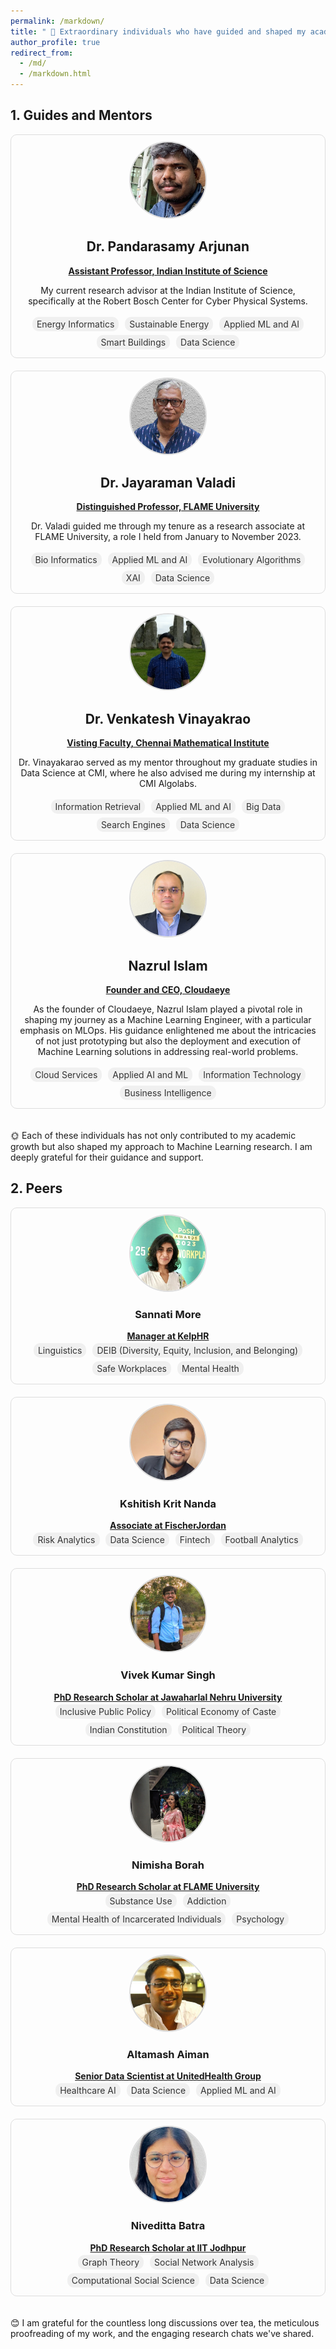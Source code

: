 ```yaml
---
permalink: /markdown/
title: " 🌟 Extraordinary individuals who have guided and shaped my academic and professional journey 🌟"
author_profile: true
redirect_from: 
  - /md/
  - /markdown.html
---
```



## 1. Guides and Mentors


<style>
.mentors-grid, .peers-grid {
    display: grid;
    grid-template-columns: repeat(auto-fill, minmax(500px, 1fr)); /* 2 columns with min-width of 500px */
    grid-gap: 20px;
    max-width: 1200px;
    margin: auto;
    overflow-x: auto; /* Horizontal scroll */
    padding-bottom: 20px; /* Space at the bottom */
}

.mentor-profile, .peer-profile {
    text-align: center;
    padding: 10px;
    border: 1px solid #ddd;
    border-radius: 10px;
}

.mentor-profile img, .peer-profile img {
    border-radius: 50%;
    width: 120px;
    height: 120px;
    object-fit: cover;
    border: 2px solid #ddd;
}

/* Adjustments to the research-interest class as needed */
.research-interest {
    display: inline-block;
    padding: 3px 7px;
    margin: 3px;
    border-radius: 10px;
    background-color: #f0f0f0;
    color: #333;
    text-decoration: none;
    cursor: pointer;
}
    
</style>



<script>
    function filterByTag(tagName) {
        console.log("Filtering by tag: " + tagName);
        // Implement sorting logic here
    }
</script>

<div class="mentors-grid">
    <div class="mentor-profile">
        <img src="/images/samy_sir.jpg" alt="Dr. Pandersamy Arjunan">
        <h2>Dr. Pandarasamy Arjunan</h2>
        <a href="https://www.samy101.com/"> <strong> Assistant Professor, Indian Institute of Science </strong> </a>        
        <p> My current research advisor at the Indian Institute of Science, specifically at the Robert Bosch Center for Cyber Physical Systems.</p>
        <div class="research-interests">
            <span class="research-interest" onclick="filterByTag('Energy Informatics')">Energy Informatics </span>
            <span class="research-interest" onclick="filterByTag('Sustainable Energy')">Sustainable Energy</span>
            <span class="research-interest" onclick="filterByTag('Applied ML and AI')">Applied ML and AI </span>
            <span class="research-interest" onclick="filterByTag('Smart Buildings')"> Smart Buildings </span>
            <span class="research-interest">Data Science</span>            
        </div>
    </div>
    <div class="mentor-profile">
        <img src="/images/jayaraman-vk.jpg" alt="Dr. Jayaraman Valadi">
        <h2>Dr. Jayaraman Valadi</h2>
        <a href="https://www.flame.edu.in/faculty/jayaraman-v-k"><strong> Distinguished Professor, FLAME University </strong> </a>   
        <p> Dr. Valadi guided me through my tenure as a research associate at FLAME University, a role I held from January to November 2023.</p>
        <div class="research-interests">
             <span class="research-interest" onclick="filterByTag('Bio Informatics')"> Bio Informatics </span>
             <span class="research-interest" onclick="filterByTag('Applied ML and AI')">Applied ML and AI </span>
             <span class="research-interest" onclick="filterByTag('Evolutionary Algorithms')">Evolutionary Algorithms</span>
             <span class="research-interest" onclick="filterByTag('XAI')">XAI</span>
             <span class="research-interest">Data Science</span>
        </div>        
    </div>
    <div class="mentor-profile">
        <img src="/images/vv.jpg" alt="Dr. Venkatesh Vinayakrao">
        <h2>Dr. Venkatesh Vinayakrao</h2>
        <a href="http://vvtesh.co.in/"> <strong> Visting Faculty, Chennai Mathematical Institute </strong> </a>  
        <p> Dr. Vinayakarao served as my mentor throughout my graduate studies in Data Science at CMI, where he also advised me during my internship at CMI Algolabs.</p>
        <div class="research-interests">
             <span class="research-interest" onclick="filterByTag('Information Retrieval')">Information Retrieval </span>
             <span class="research-interest" onclick="filterByTag('Applied ML and AI')">Applied ML and AI </span>
             <span class="research-interest" onclick="filterByTag('Big Data')">Big Data </span>
             <span class="research-interest" onclick="filterByTag('Search Engines')">Search Engines</span>
             <span class="research-interest">Data Science</span>
        </div>
    </div>
    <div class="mentor-profile">
    <img src="/images/nazrul.jpg" alt="Nazrul Islam">
    <h2>Nazrul Islam</h2>
    <a href="https://www.linkedin.com/in/nazislam"> <strong>Founder and CEO, Cloudaeye</strong></a> 
    <p>As the founder of Cloudaeye, Nazrul Islam played a pivotal role in shaping my journey as a Machine Learning Engineer, with a particular emphasis on MLOps. His guidance enlightened me about the intricacies of not just prototyping but also the deployment and execution of Machine Learning solutions in addressing real-world problems.</p>
    <div class="research-interests">
        <span class="research-interest">Cloud Services</span>
        <span class="research-interest">Applied AI and ML</span>
        <span class="research-interest">Information Technology</span>
        <span class="research-interest">Business Intelligence</span>
    </div>
    
</div>
</div>



<p> 🌞 Each of these individuals has not only contributed to my academic growth but also shaped my approach to Machine Learning research. I am deeply grateful for their guidance and support.</p>



## 2. Peers



<div class="peers-grid">
    <div class="peer-profile">
        <img src="/images/sislaw.jpg" alt="Sannati More">
        <h3>Sannati More</h3>
        <a href="https://www.linkedin.com/in/sannatimore"> <strong>Manager at KelpHR</strong> </a>  
        <div class="research-interests">
            <span class="research-interest">Linguistics</span>
            <span class="research-interest">DEIB (Diversity, Equity, Inclusion, and Belonging)</span>
            <span class="research-interest">Safe Workplaces</span>
            <span class="research-interest">Mental Health</span>
        </div>   
    </div>
    <div class="peer-profile">
        <img src="/images/kkn.jpg" alt="Kshitish Krit Nanda">
        <h3>Kshitish Krit Nanda</h3>
        <a href="https://www.linkedin.com/in/kshitish-krit-nanda-8150b516a/"> <strong> Associate at FischerJordan </strong> </a>  
        <div class="research-interests">
            <span class="research-interest">Risk Analytics</span>
            <span class="research-interest">Data Science</span>
            <span class="research-interest">Fintech</span>
            <span class="research-interest">Football Analytics</span>
        </div>
    </div>
    <div class="peer-profile">
        <img src="/images/vks.jpg" alt="Vivek Kumar Singh">
        <h3>Vivek Kumar Singh</h3>
        <a href="https://jnu.academia.edu/VivekSingh"> <strong>PhD Research Scholar at Jawaharlal Nehru University</strong> </a>  
        <div class="research-interests">
            <span class="research-interest">Inclusive Public Policy</span>
            <span class="research-interest">Political Economy of Caste</span>
            <span class="research-interest">Indian Constitution</span>
            <span class="research-interest">Political Theory</span>
        </div>   
    </div>
    <div class="peer-profile">
        <img src="/images/nemo.jpg" alt="Nimisha Borah">
        <h3>Nimisha Borah</h3>
        <a href="https://www.linkedin.com/in/nimisha-borah-b08a81211/"> <strong>PhD Research Scholar at FLAME University</strong> </a>  
        <div class="research-interests">
            <span class="research-interest">Substance Use</span>
            <span class="research-interest">Addiction</span>
            <span class="research-interest">Mental Health of Incarcerated Individuals</span>
            <span class="research-interest">Psychology</span>
        </div>   
    </div>
    <div class="peer-profile">
        <img src="/images/alti.jpg" alt="Altamash Aiman">
        <h3>Altamash Aiman</h3>
        <a href="https://www.linkedin.com/in/altamash-aiman-8b7b757b"> <strong>Senior Data Scientist at UnitedHealth Group  </strong> </a>  
        <div class="research-interests">
            <span class="research-interest">Healthcare AI</span>
            <span class="research-interest">Data Science</span>
            <span class="research-interest">Applied ML and AI</span>
        </div>    
    </div>  
    <div class="peer-profile">
        <img src="/images/nivi.jpg" alt="Niveditta Batra">
        <h3>Niveditta Batra</h3>
        <a href="https://sites.google.com/iitj.ac.in/nivedittabatra/"> <strong>PhD Research Scholar at IIT Jodhpur </strong> </a>  
        <div class="research-interests">
            <span class="research-interest">Graph Theory</span>
            <span class="research-interest">Social Network Analysis</span>
            <span class="research-interest">Computational Social Science</span>
            <span class="research-interest">Data Science</span>
        </div>   
    </div>
</div>


<p> 😊 I am grateful for the countless long discussions over tea, the meticulous proofreading of my work, and the engaging research chats we've shared.</p>